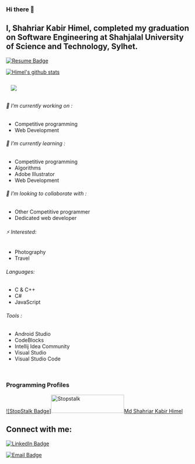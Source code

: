 ### Hi there 👋
## I, Shahriar Kabir Himel, completed my graduation on Software Engineering at Shahjalal University of Science and Technology, Sylhet.

[![Resume Badge](https://img.shields.io/badge/Resume-Md%20Shahriar%20Kabir%20Himel-blue)](https://flowcv.com/resume/lgerjwk3jk)

[![Himel's github stats](https://github-readme-stats.vercel.app/api?username=Himel47&show_icons=true&theme=dark)](https://github.com/anuraghazra/github-readme-stats)

<a href="https://github.com/Himel47">
  <img align="center" style="margin:0.8rem" src="https://github-readme-stats.vercel.app/api/top-langs/?username=himel47&title_color=F7EF8A&text_color=E0AA3E&icon_color=F7EF8A&bg_color=260000" />
</a>


<br/>

###### 🔭 I’m currently working on :                               
  - Competitive programming
  - Web Development
  
###### 🌱 I’m currently learning :                                                                     
  - Competitive programming
  - Algorithms 
  - Adobe Illustrator
  - Web Development
  
###### 👯 I’m looking to collaborate with :
  - Other Competitive programmer
  - Dedicated web developer
 
###### ⚡ Interested: 
  - Photography
  - Travel
  
###### Languages:
  - C & C++
  - C#
  - JavaScript

###### Tools :
  - Android Studio 
  - CodeBlocks 
  - Intellij Idea Community
  - Visual Studio
  - Visual Studio Code
 <br/>
 
 
 ### Programming Profiles

[![StopStalk Badge]<a href="https://www.stopstalk.com/user/profile/Himel47" target="_blank"><img alt="Stopstalk" src="https://user-images.githubusercontent.com/61650337/136102935-f1590e74-9c66-4505-805b-fcb162691127.png" width="200" height="50">Md Shahriar Kabir Himel</a>]()

## Connect with me:
[![LinkedIn Badge](https://img.shields.io/badge/LinkedIn-Profile-informational?style=flat&logo=linkedin&logoColor=white&color=0D76A8)](https://www.linkedin.com/in/shahriar-himel-bb98aa19a/)

[![Email Badge](https://img.shields.io/badge/Email-death44635@gmail.com-informational?style=flat&logo=&logoColor=white&color=0D76A8)]()
 
<!--
**Himel47/Himel47** is a ✨ _special_ ✨ repository because its `README.md` (this file) appears on your GitHub profile.

Here are some ideas to get you started:

- 🔭 I’m currently working on ...
- 🌱 I’m currently learning ...
- 👯 I’m looking to collaborate on ...
- 🤔 I’m looking for help with ...
- 💬 Ask me about ...
- 📫 How to reach me: ...
- 😄 Pronouns: ...
- ⚡ Fun fact: ...
-->
